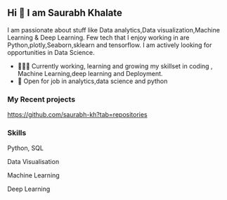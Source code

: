 ## Hi 👋 I am Saurabh Khalate 
I am passionate about stuff like Data analytics,Data visualization,Machine Learning & Deep Learning. 
Few tech that I enjoy working in are Python,plotly,Seaborn,sklearn and tensorflow. I am actively looking for opportunities in Data Science.

- 👨🏽‍💻 Currently working, learning and growing my skillset in coding , Machine Learning,deep learning and Deployment.
- 🤝 Open for job in  analytics,data science and python

### My Recent projects 
https://github.com/saurabh-kh?tab=repositories

### Skills
Python, SQL


Data Visualisation


Machine Learning


Deep Learning
